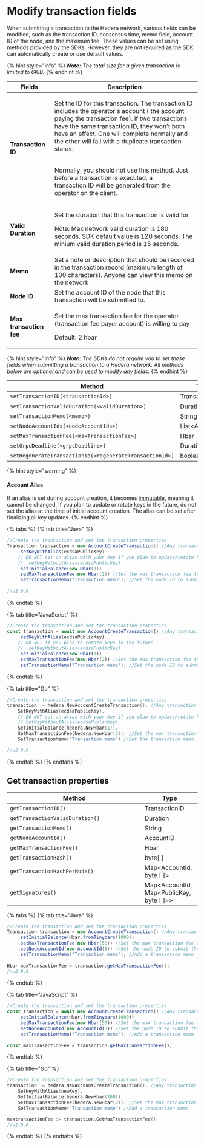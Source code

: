 # Modify transaction fields

When submitting a transaction to the Hedera network, various fields can be modified, such as the transaction ID, consensus time, memo field, account ID of the node, and the maximum fee. These values can be set using methods provided by the SDKs. However, they are not required as the SDK can automatically create or use default values.

{% hint style="info" %}
_**Note:** The total size for a given transaction is limited to 6KiB._
{% endhint %}

| **Fields**              | **Description**                                                                                                                                                                                                                                                                                                                                                                                                                                                                   |
| ----------------------- | --------------------------------------------------------------------------------------------------------------------------------------------------------------------------------------------------------------------------------------------------------------------------------------------------------------------------------------------------------------------------------------------------------------------------------------------------------------------------------- |
| **Transaction ID**      | <p>Set the ID for this transaction. The transaction ID includes the operator's account ( the account paying the transaction fee). If two transactions have the same transaction ID, they won't both have an effect. One will complete normally and the other will fail with a duplicate transaction status.</p><p><br>Normally, you should not use this method. Just before a transaction is executed, a<br>transaction ID will be generated from the operator on the client.</p> |
| **Valid Duration**      | <p>Set the duration that this transaction is valid for</p><p>Note: Max network valid duration is 180 seconds. SDK default value is 120 seconds. The minium valid duration period is 15 seconds.</p>                                                                                                                                                                                                                                                                               |
| **Memo**                | Set a note or description that should be recorded in the transaction record (maximum length of 100 characters). Anyone can view this memo on the network                                                                                                                                                                                                                                                                                                                          |
| **Node ID**             | Set the account ID of the node that this transaction will be submitted to.                                                                                                                                                                                                                                                                                                                                                                                                        |
| **Max transaction fee** | <p>Set the max transaction fee for the operator (transaction fee payer account) is willing to pay</p><p>Default: 2 hbar</p>                                                                                                                                                                                                                                                                                                                                                       |

{% hint style="info" %}
_**Note:** The SDKs do not require you to set these fields when submitting a transaction to a Hedera network. All methods below are optional and can be used to modify any fields._
{% endhint %}

<table><thead><tr><th width="432">Method</th><th width="314.3333333333333">Type</th></tr></thead><tbody><tr><td><code>setTransactionID(&#x3C;transactionId>)</code></td><td>TransactionID</td></tr><tr><td><code>setTransactionValidDuration(&#x3C;validDuration>)</code></td><td>Duration</td></tr><tr><td><code>setTransactionMemo(&#x3C;memo>)</code></td><td>String</td></tr><tr><td><code>setNodeAccountIds(&#x3C;nodeAccountIds>)</code></td><td>List&#x3C;AccountId></td></tr><tr><td><code>setMaxTransactionFee(&#x3C;maxTransactionFee>)</code></td><td>Hbar</td></tr><tr><td><code>setGrpcDeadline(&#x3C;grpcDeadline>)</code></td><td>Duration</td></tr><tr><td><code>setRegenerateTransactionId(&#x3C;regenerateTransactionId>)</code></td><td>boolean</td></tr></tbody></table>

{% hint style="warning" %}
#### Account Alias

If an alias is set during account creation, it becomes [immutable](../../../support-and-community/glossary.md#immutability), meaning it cannot be changed. If you plan to update or rotate keys in the future, do not set the alias at the time of initial account creation. The alias can be set after finalizing all key updates.&#x20;
{% endhint %}

{% tabs %}
{% tab title="Java" %}
```java
//Create the transaction and set the transaction properties
Transaction transaction = new AccountCreateTransaction() //Any transaction can be applied here
    .setKeyWithAlias(ecdsaPublicKey)
    // DO NOT set an alias with your key if you plan to update/rotate keys in the future, Use .setKeyWithoutAlias instead 
    // .setKeyWithoutAlias(ecdsaPublicKey)
    .setInitialBalance(new Hbar(1))
    .setMaxTransactionFee(new Hbar(2)) //Set the max transaction fee to 2 hbar
    .setTransactionMemo("Transaction memo"); //Set the node ID to submit the transaction to
    
//v2.0.0
```
{% endtab %}

{% tab title="JavaScript" %}
```javascript
//Create the transaction and set the transaction properties
const transaction = await new AccountCreateTransaction() //Any transaction can be applied here
    .setKeyWithAlias(ecdsaPublicKey)
    // DO NOT if you plan to rotate keys in the future
    // .setKeyWithoutAlias(ecdsaPublicKey)
    .setInitialBalance(new Hbar(1))
    .setMaxTransactionFee(new Hbar(2)) //Set the max transaction fee to 2 hbar
    .setTransactionMemo("Transaction memo"); //Set the node ID to submit the transaction to
```
{% endtab %}

{% tab title="Go" %}
```go
//Create the transaction and set the transaction properties
transaction := hedera.NewAccountCreateTransaction(). //Any transaction can be applied here
    SetKeyWithAlias(ecdsaPublicKey).
    // DO NOT set an alias with your key if you plan to update/rotate keys in the future, Use .SetKeyWithoutAlias instead 
    // SetKeyWithoutAlias(ecdsaPublicKey).
    SetInitialBalance(hedera.NewHbar(1)).
    SetMaxTransactionFee(hedera.NewHbar(2)). //Set the max transaction fee to 2 hbar
    SetTransactionMemo("Transaction memo") //Set the transaction memo

//v2.0.0 
```
{% endtab %}
{% endtabs %}

## Get transaction properties

<table><thead><tr><th width="340">Method</th><th>Type</th></tr></thead><tbody><tr><td><code>getTransactionID()</code></td><td>TransactionID</td></tr><tr><td><code>getTransactionValidDuration()</code></td><td>Duration</td></tr><tr><td><code>getTransactionMemo()</code></td><td>String</td></tr><tr><td><code>getNodeAccountId()</code></td><td>AccountID</td></tr><tr><td><code>getMaxTransactionFee()</code></td><td>Hbar</td></tr><tr><td><code>getTransactionHash()</code></td><td>byte[ ]</td></tr><tr><td><code>getTransactionHashPerNode()</code></td><td>Map&#x3C;AccountId, byte [ ]></td></tr><tr><td><code>getSignatures()</code></td><td>Map&#x3C;AccountId, Map&#x3C;PublicKey, byte [ ]>></td></tr></tbody></table>

{% tabs %}
{% tab title="Java" %}
```java
//Create the transaction and set the transaction properties
Transaction transaction = new AccountCreateTransaction() //Any transaction can be applied here
    .setInitialBalance(Hbar.fromTinybars(1000))
    .setMaxTransactionFee(new Hbar(50)) //Set the max transaction fee to 50 hbar
    .setNodeAccountId(new AccountId(3)) //Set the node ID to submit the transaction to
    .setTransactionMemo("Transaction memo"); //Add a transaction memo
    
Hbar maxTransactionFee = transaction.getMaxTransactionFee();
//v2.0.0
```
{% endtab %}

{% tab title="JavaScript" %}
```javascript
//Create the transaction and set the transaction properties
const transaction = await new AccountCreateTransaction() //Any transaction can be applied here
    .setInitialBalance(Hbar.fromTinybars(1000))
    .setMaxTransactionFee(new Hbar(50)) //Set the max transaction fee to 50 hbar
    .setNodeAccountId(new AccountId(3)) //Set the node ID to submit the transaction to
    .setTransactionMemo("Transaction memo"); //Add a transaction memo
    
const maxTransactionFee = transaction.getMaxTransactionFee();
```
{% endtab %}

{% tab title="Go" %}
```go
//Create the transaction and set the transaction properties
transaction := hedera.NewAccountCreateTransaction(). //Any transaction can be applied here
    SetKeyWithAlias(newKey).
    SetInitialBalance(hedera.NewHbar(100)).
    SetMaxTransactionFee(hedera.NewHbar(2)). //Set the max transaction fee to 2 hbar
    SetTransactionMemo("Transaction memo") //Add a transaction memo

maxtransactionFee := transaction.GetMaxTransactionFee()
//v2.0.0         
```
{% endtab %}
{% endtabs %}
